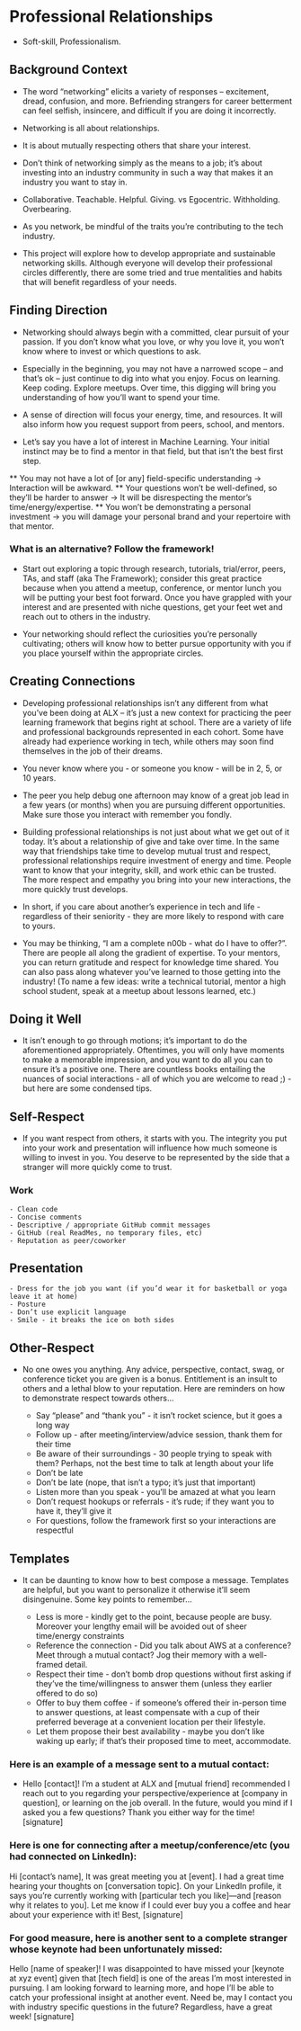 # Professional Relationships
- Soft-skill, Professionalism. 

## Background Context
- The word “networking” elicits a variety of responses – excitement, dread, confusion, and more. Befriending strangers for career betterment can feel selfish, insincere, and difficult if you are doing it incorrectly.

* Networking is all about relationships.

- It is about mutually respecting others that share your interest.

- Don’t think of networking simply as the means to a job; it’s about investing into an industry community in such a way that makes it an industry you want to stay in.

- Collaborative. Teachable. Helpful. Giving. vs Egocentric. Withholding. Overbearing.

- As you network, be mindful of the traits you’re contributing to the tech industry.

- This project will explore how to develop appropriate and sustainable networking skills. Although everyone will develop their professional circles differently, there are some tried and true mentalities and habits that will benefit regardless of your needs.

## Finding Direction
- Networking should always begin with a committed, clear pursuit of your passion. If you don’t know what you love, or why you love it, you won’t know where to invest or which questions to ask.

- Especially in the beginning, you may not have a narrowed scope – and that’s ok – just continue to dig into what you enjoy. Focus on learning. Keep coding. Explore meetups. Over time, this digging will bring you understanding of how you’ll want to spend your time.

- A sense of direction will focus your energy, time, and resources. It will also inform how you request support from peers, school, and mentors.

- Let’s say you have a lot of interest in Machine Learning. Your initial instinct may be to find a mentor in that field, but that isn’t the best first step.

** You may not have a lot of [or any] field-specific understanding → Interaction will be awkward.
** Your questions won’t be well-defined, so they’ll be harder to answer → It will be disrespecting the mentor’s time/energy/expertise.
** You won’t be demonstrating a personal investment → you will damage your personal brand and your repertoire with that mentor.

### What is an alternative? Follow the framework!

- Start out exploring a topic through research, tutorials, trial/error, peers, TAs, and staff (aka The Framework); consider this great practice because when you attend a meetup, conference, or mentor lunch you will be putting your best foot forward. Once you have grappled with your interest and are presented with niche questions, get your feet wet and reach out to others in the industry.

* Your networking should reflect the curiosities you’re personally cultivating; others will know how to better pursue opportunity with you if you place yourself within the appropriate circles.

## Creating Connections
- Developing professional relationships isn’t any different from what you’ve been doing at ALX – it’s just a new context for practicing the peer learning framework that begins right at school. There are a variety of life and professional backgrounds represented in each cohort. Some have already had experience working in tech, while others may soon find themselves in the job of their dreams.

- You never know where you - or someone you know - will be in 2, 5, or 10 years.

- The peer you help debug one afternoon may know of a great job lead in a few years (or months) when you are pursuing different opportunities. Make sure those you interact with remember you fondly.

- Building professional relationships is not just about what we get out of it today. It’s about a relationship of give and take over time. In the same way that friendships take time to develop mutual trust and respect, professional relationships require investment of energy and time. People want to know that your integrity, skill, and work ethic can be trusted. The more respect and empathy you bring into your new interactions, the more quickly trust develops.

- In short, if you care about another’s experience in tech and life - regardless of their seniority - they are more likely to respond with care to yours.

- You may be thinking, “I am a complete n00b - what do I have to offer?”. There are people all along the gradient of expertise. To your mentors, you can return gratitude and respect for knowledge time shared. You can also pass along whatever you’ve learned to those getting into the industry! (To name a few ideas: write a technical tutorial, mentor a high school student, speak at a meetup about lessons learned, etc.)

## Doing it Well
- It isn’t enough to go through motions; it’s important to do the aforementioned appropriately. Oftentimes, you will only have moments to make a memorable impression, and you want to do all you can to ensure it’s a positive one. There are countless books entailing the nuances of social interactions - all of which you are welcome to read ;) - but here are some condensed tips.

## Self-Respect
- If you want respect from others, it starts with you. The integrity you put into your work and presentation will influence how much someone is willing to invest in you. You deserve to be represented by the side that a stranger will more quickly come to trust.

### Work

	- Clean code
	- Concise comments
	- Descriptive / appropriate GitHub commit messages
	- GitHub (real ReadMes, no temporary files, etc)
	- Reputation as peer/coworker
## Presentation

	- Dress for the job you want (if you’d wear it for basketball or yoga leave it at home)
	- Posture
	- Don’t use explicit language
	- Smile - it breaks the ice on both sides
## Other-Respect
- No one owes you anything. Any advice, perspective, contact, swag, or conference ticket you are given is a bonus. Entitlement is an insult to others and a lethal blow to your reputation. Here are reminders on how to demonstrate respect towards others…

	- Say “please” and “thank you” - it isn’t rocket science, but it goes a long way
	- Follow up - after meeting/interview/advice session, thank them for their time
	- Be aware of their surroundings - 30 people trying to speak with them? Perhaps, not the best time to talk at length about your life
	- Don’t be late
	- Don’t be late (nope, that isn’t a typo; it’s just that important)
	- Listen more than you speak - you’ll be amazed at what you learn
	- Don’t request hookups or referrals - it’s rude; if they want you to have it, they’ll give it
	- For questions, follow the framework first so your interactions are respectful
## Templates
- It can be daunting to know how to best compose a message. Templates are helpful, but you want to personalize it otherwise it’ll seem disingenuine. Some key points to remember…

	- Less is more - kindly get to the point, because people are busy. Moreover your lengthy email will be avoided out of sheer time/energy constraints
	- Reference the connection - Did you talk about AWS at a conference? Meet through a mutual contact? Jog their memory with a well-framed detail.
	- Respect their time - don’t bomb drop questions without first asking if they’ve the time/willingness to answer them (unless they earlier offered to do so)
	- Offer to buy them coffee - if someone’s offered their in-person time to answer questions, at least compensate with a cup of their preferred beverage at a convenient location per their lifestyle.
	- Let them propose their best availability - maybe you don’t like waking up early; if that’s their proposed time to meet, accommodate.
### Here is an example of a message sent to a mutual contact:

- Hello [contact]! I’m a student at ALX and [mutual friend] recommended I reach out to you regarding your perspective/experience at [company in question], or learning on the job overall. In the future, would you mind if I asked you a few questions? Thank you either way for the time! [signature]

### Here is one for connecting after a meetup/conference/etc (you had connected on LinkedIn):

Hi [contact’s name], It was great meeting you at [event]. I had a great time hearing your thoughts on [conversation topic]. On your LinkedIn profile, it says you’re currently working with [particular tech you like]—and [reason why it relates to you]. Let me know if I could ever buy you a coffee and hear about your experience with it! Best, [signature]

### For good measure, here is another sent to a complete stranger whose keynote had been unfortunately missed:

Hello [name of speaker]! I was disappointed to have missed your [keynote at xyz event] given that [tech field] is one of the areas I’m most interested in pursuing. I am looking forward to learning more, and hope I’ll be able to catch your professional insight at another event. Need be, may I contact you with industry specific questions in the future? Regardless, have a great week! [signature]
